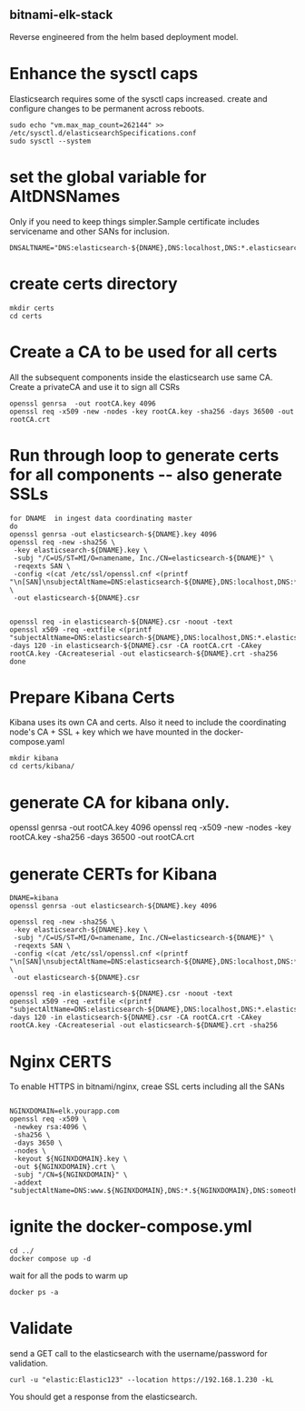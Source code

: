## bitnami-elk-stack

Reverse engineered from the helm based deployment model.



# Enhance the sysctl caps
Elasticsearch requires some of the sysctl caps increased. create and configure changes to be permanent across reboots.

```
sudo echo "vm.max_map_count=262144" >> /etc/sysctl.d/elasticsearchSpecifications.conf 
sudo sysctl --system
```

# set the global variable for AltDNSNames
Only if you need to keep things simpler.Sample certificate includes servicename and other SANs for inclusion.
```
DNSALTNAME="DNS:elasticsearch-${DNAME},DNS:localhost,DNS:*.elasticsearch-${DNAME},DNS:elasticsearch-${DNAME}-0,DNS:elasticsearch-${DNAME}-1,IP:127.0.0.1"
```

# create certs directory
```
mkdir certs
cd certs
```


# Create a CA to be used for all certs

All the subsequent components inside the elasticsearch use same CA. Create a privateCA and use it to sign all CSRs


```
openssl genrsa  -out rootCA.key 4096
openssl req -x509 -new -nodes -key rootCA.key -sha256 -days 36500 -out rootCA.crt

```

# Run through loop to generate certs for all components -- also generate SSLs

```
for DNAME  in ingest data coordinating master 
do
openssl genrsa -out elasticsearch-${DNAME}.key 4096 
openssl req -new -sha256 \
 -key elasticsearch-${DNAME}.key \
 -subj "/C=US/ST=MI/O=namename, Inc./CN=elasticsearch-${DNAME}" \
 -reqexts SAN \
 -config <(cat /etc/ssl/openssl.cnf <(printf "\n[SAN]\nsubjectAltName=DNS:elasticsearch-${DNAME},DNS:localhost,DNS:*.elasticsearch-${DNAME},DNS:elasticsearch-${DNAME}-0,DNS:elasticsearch-${DNAME}-1,IP:127.0.0.1")) \
 -out elasticsearch-${DNAME}.csr


openssl req -in elasticsearch-${DNAME}.csr -noout -text
openssl x509 -req -extfile <(printf "subjectAltName=DNS:elasticsearch-${DNAME},DNS:localhost,DNS:*.elasticsearch-${DNAME},DNS:elasticsearch-${DNAME}-0,DNS:elasticsearch-${DNAME}-1,IP:127.0.0.1") -days 120 -in elasticsearch-${DNAME}.csr -CA rootCA.crt -CAkey rootCA.key -CAcreateserial -out elasticsearch-${DNAME}.crt -sha256
done
```


# Prepare Kibana Certs
Kibana uses its own CA and certs. Also it need to include the coordinating node's CA + SSL + key which we have mounted in the docker-compose.yaml

```
mkdir kibana
cd certs/kibana/
```
# generate CA for kibana only.
openssl genrsa  -out rootCA.key 4096
openssl req -x509 -new -nodes -key rootCA.key -sha256 -days 36500 -out rootCA.crt

# generate CERTs for Kibana
```
DNAME=kibana
openssl genrsa -out elasticsearch-${DNAME}.key 4096 

openssl req -new -sha256 \
 -key elasticsearch-${DNAME}.key \
 -subj "/C=US/ST=MI/O=namename, Inc./CN=elasticsearch-${DNAME}" \
 -reqexts SAN \
 -config <(cat /etc/ssl/openssl.cnf <(printf "\n[SAN]\nsubjectAltName=DNS:elasticsearch-${DNAME},DNS:localhost,DNS:*.elasticsearch-${DNAME},DNS:elasticsearch-${DNAME}-0,DNS:elasticsearch-${DNAME}-1,IP:127.0.0.1")) \
 -out elasticsearch-${DNAME}.csr

openssl req -in elasticsearch-${DNAME}.csr -noout -text
openssl x509 -req -extfile <(printf "subjectAltName=DNS:elasticsearch-${DNAME},DNS:localhost,DNS:*.elasticsearch-${DNAME},DNS:elasticsearch-${DNAME}-0,DNS:elasticsearch-${DNAME}-1,IP:127.0.0.1") -days 120 -in elasticsearch-${DNAME}.csr -CA rootCA.crt -CAkey rootCA.key -CAcreateserial -out elasticsearch-${DNAME}.crt -sha256
```

# Nginx CERTS

To enable HTTPS in bitnami/nginx, creae SSL certs including all the SANs

```

NGINXDOMAIN=elk.yourapp.com
openssl req -x509 \
 -newkey rsa:4096 \
 -sha256 \
 -days 3650 \
 -nodes \
 -keyout ${NGINXDOMAIN}.key \
 -out ${NGINXDOMAIN}.crt \
 -subj "/CN=${NGINXDOMAIN}" \
 -addext "subjectAltName=DNS:www.${NGINXDOMAIN},DNS:*.${NGINXDOMAIN},DNS:someother.domain,IP:127.0.0.1"

```



# ignite the docker-compose.yml

```
cd ../
docker compose up -d
```

wait for all the pods to warm up

```
docker ps -a

```


# Validate
send a GET call to the elasticsearch with the username/password for validation.

```
curl -u "elastic:Elastic123" --location https://192.168.1.230 -kL
```

You should get a response from the elasticsearch.


